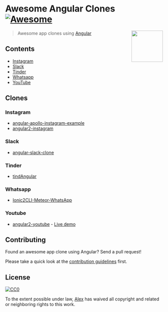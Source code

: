 # Awesome Angular Clones [![Awesome](https://cdn.rawgit.com/sindresorhus/awesome/d7305f38d29fed78fa85652e3a63e154dd8e8829/media/badge.svg)](https://github.com/sindresorhus/awesome)

[<img src="https://rawgit.com/alxhotel/awesome-angular-clones/master/angular-logo.svg" align="right" width="100">](http://electron.atom.io)

> Awesome app clones using [Angular](https://github.com/angular/angular)

## Contents
- [Instagram](#instagram)
- [Slack](#slack)
- [Tinder](#tinder)
- [Whatsapp](#whatsapp)
- [YouTube](#youtube)

## Clones

### Instagram
- [angular-apollo-instagram-example](https://github.com/graphcool-examples/angular-apollo-instagram-example)
- [angular2-instagram](https://github.com/JayKan/angular2-instagram)

### Slack
- [angular-slack-clone](https://github.com/dprats/angular-slack-clone)

### Tinder
- [tindAngular](https://github.com/deadlocked247/tindAngular)

### Whatsapp
- [Ionic2CLI-Meteor-WhatsApp](https://github.com/Urigo/Ionic2CLI-Meteor-WhatsApp)

### Youtube
- [angular2-youtube](https://github.com/dlizarra/angular2-youtube) - [Live demo](https://dlizarra.github.io/angular2-youtube/)

## Contributing
Found an awesome app clone using Angular? Send a pull request!

Please take a quick look at the [contribution guidelines](https://github.com/alxhotel/awesome-angular-clones/blob/master/CONTRIBUTING.md) first.

## License

[![CC0](http://mirrors.creativecommons.org/presskit/buttons/88x31/svg/cc-zero.svg)](https://creativecommons.org/publicdomain/zero/1.0/)

To the extent possible under law, [Alex](https://github.com/alxhotel) has waived all copyright and related or neighboring rights to this work.
